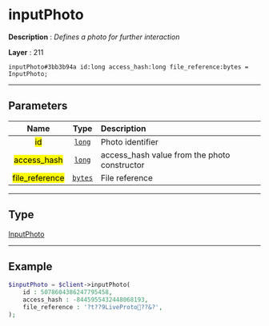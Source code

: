 # inputPhoto

**Description** : *Defines a photo for further interaction*

**Layer** : 211

```tl
inputPhoto#3bb3b94a id:long access_hash:long file_reference:bytes = InputPhoto;
```

---

## Parameters

| Name | Type | Description |
| :---: | :---: | :--- |
| <mark>id</mark> | [`long`](type/long) | Photo identifier |
| <mark>access_hash</mark> | [`long`](type/long) | access_hash value from the photo constructor |
| <mark>file_reference</mark> | [`bytes`](type/bytes) | File reference |

---

## Type

[InputPhoto](type/InputPhoto)

---

## Example

```php
$inputPhoto = $client->inputPhoto(
	id : 5078604386247795458,
	access_hash : -8445955432448068193,
	file_reference : '?t??9LiveProto??&?',
);
```